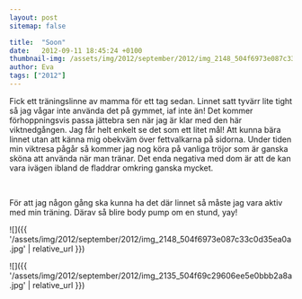 ```yaml
---
layout: post
sitemap: false

title:  "Soon"
date:   2012-09-11 18:45:24 +0100
thumbnail-img: /assets/img/2012/september/2012/img_2148_504f6973e087c33c0d35ea0a.jpg
author: Eva
tags: ["2012"]
---
```


Fick ett träningslinne av mamma för ett tag sedan. Linnet satt tyvärr lite tight så jag vågar inte använda det på gymmet, iaf inte än! Det kommer förhoppningsvis passa jättebra sen när jag är klar med den här viktnedgången. Jag får helt enkelt se det som ett litet mål! Att kunna bära linnet utan att känna mig obekväm över fettvalkarna på sidorna. Under tiden min viktresa pågår så kommer jag nog köra på vanliga tröjor som är ganska sköna att använda när man tränar. Det enda negativa med dom är att de kan vara ivägen ibland de fladdrar omkring ganska mycket.  










 




För att jag någon gång ska kunna ha det där linnet så måste jag vara aktiv med min träning. Därav så blire body pump om en stund, yay!

![]({{ '/assets/img/2012/september/2012/img_2148_504f6973e087c33c0d35ea0a.jpg'  | relative_url }})

![]({{ '/assets/img/2012/september/2012/img_2135_504f69c29606ee5e0bbb2a8a.jpg'  | relative_url }})

